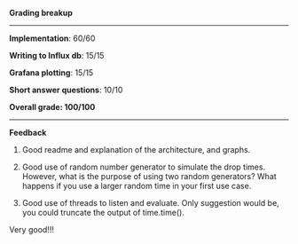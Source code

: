 
**Grading breakup**
*****
**Implementation**: 60/60

**Writing to Influx db**: 15/15 

**Grafana plotting**: 15/15

**Short answer questions**: 10/10

**Overall grade: 100/100**
*****

**Feedback**

1) Good readme and explanation of the architecture, and graphs.

2) Good use of random number generator to simulate the drop times. However, what is the purpose of using two random generators? What happens if you use a larger random time in your first use case.

3) Good use of threads to listen and evaluate. Only suggestion would be, you could truncate the output of time.time().

Very good!!!